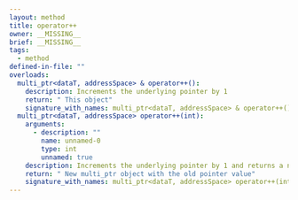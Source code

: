 ```yaml
---
layout: method
title: operator++
owner: __MISSING__
brief: __MISSING__
tags:
  - method
defined-in-file: ""
overloads:
  multi_ptr<dataT, addressSpace> & operator++():
    description: Increments the underlying pointer by 1
    return: " This object"
    signature_with_names: multi_ptr<dataT, addressSpace> & operator++()
  multi_ptr<dataT, addressSpace> operator++(int):
    arguments:
      - description: ""
        name: unnamed-0
        type: int
        unnamed: true
    description: Increments the underlying pointer by 1 and returns a new multi_ptr with the value of the previous pointer
    return: " New multi_ptr object with the old pointer value"
    signature_with_names: multi_ptr<dataT, addressSpace> operator++(int)
---
```

